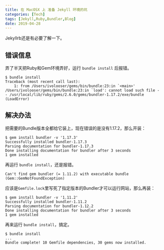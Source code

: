 ```yaml
---
title: 在 MacOSX 上 准备 Jekyll 环境的坑
categories: [Tech]
tags: [Jekyll,Ruby,Bundler,Blog]
date: 2019-04-28
---
```


Jekyllrb还是有必要了解一下。

<!-- more -->

## 错误信息

弄了半天把Ruby和Gem环境弄好，运行 `bundle install` 后报错。

```
$ bundle install                                                                                                                                                         Traceback (most recent call last):
    1: from /Users/ivolooser/gems/bin/bundle:23:in `<main>'
/Users/ivolooser/gems/bin/bundle:23:in `load': cannot load such file -- /usr/local/lib/ruby/gems/2.6.0/gems/bundler-1.17.2/exe/bundle (LoadError)
```

## 解决办法

把需要的Bundle版本全都给它装上，现在错误的是没有1.17.2，那么开装：

```
$ gem install bundler -v '1.17.3'                                                                                                                                        Successfully installed bundler-1.17.3
Parsing documentation for bundler-1.17.3
Done installing documentation for bundler after 3 seconds
1 gem installed
```

再运行 `bundle install`，还是报错。

```
Can't find gem bundler (= 1.11.2) with executable bundle (Gem::GemNotFoundException)
```

应该是`Gemfile.lock`里写死了指定版本的Bundler才可以运行网站，那么再装：

```
$ gem install bundler -v '1.11.2'                                                                                                                                        Successfully installed bundler-1.11.2
Parsing documentation for bundler-1.12.2
Done installing documentation for bundler after 3 seconds
1 gem installed
```

再来运行 `bundle install`，搞定。

```
$ bundle install
...
Bundle complete! 10 Gemfile dependencies, 30 gems now installed.
```

